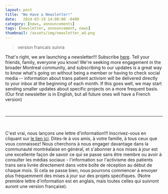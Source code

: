 ```yaml
---
layout: post
title: "We Have a Newsletter!"
date:   2024-03-19 14:00:00 -0400
category: [news, announcements]
tags: [newsletter, announcement, news]
thumbnail: /assets/img/newsletter_ad.png
---
```


> version francais suivra

That's right, we are launching a newsletter!!! Subscribe [here](https://trans-patient-union.ck.page/48a5adc29e). Tell your friends, family, everyone you know! We're seeking more engagement in the broader Montreal community, and subscribing to our updates is a great way to know what's going on without being a member or having to check social media -- information about trans patient activism will be delivered directly to your inbox at the beginning of each month. If this goes well, we may start sending smaller updates about specific projects on a more frequent basis. (Our first newsletter is in English, but all future ones will have a French version)

<br>

---

<br>

C'est vrai, nous lançons une lettre d'information!!! Inscrivez-vous en cliquant sur [le lien ici](https://trans-patient-union.ck.page/48a5adc29e). Dites-le à vos amis, à votre famille, à tous ceux que vous connaissez! Nous cherchons à nous engager davantage dans la communauté montréalaise en général, et s'abonner à nos mises à jour est une excellente façon de savoir ce qui se passe sans être membre ou avoir à consulter les médias sociaux - l'information sur l'activisme des patients trans sera livrée directement dans votre boîte de réception au début de chaque mois. Si cela se passe bien, nous pourrons commencer à envoyer plus fréquemment des mises à jour sur des projets spécifiques. (Notre première lettre d'information est en anglais, mais toutes celles qui suivront auront une version française).